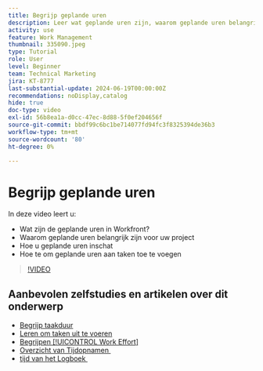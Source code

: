 ```yaml
---
title: Begrijp geplande uren
description: Leer wat geplande uren zijn, waarom geplande uren belangrijk voor uw project zijn, en hoe te om geplande uren aan taken toe te voegen.
activity: use
feature: Work Management
thumbnail: 335090.jpeg
type: Tutorial
role: User
level: Beginner
team: Technical Marketing
jira: KT-8777
last-substantial-update: 2024-06-19T00:00:00Z
recommendations: noDisplay,catalog
hide: true
doc-type: video
exl-id: 56b8ea1a-d0cc-47ec-8d88-5f0ef204656f
source-git-commit: bbdf99c6bc1be714077fd94fc3f8325394de36b3
workflow-type: tm+mt
source-wordcount: '80'
ht-degree: 0%

---
```


# Begrijp geplande uren

In deze video leert u:

* Wat zijn de geplande uren in Workfront?
* Waarom geplande uren belangrijk zijn voor uw project
* Hoe u geplande uren inschat
* Hoe te om geplande uren aan taken toe te voegen

>[!VIDEO](https://video.tv.adobe.com/v/3445339/?quality=12&learn=on&enablevpops=1&captions=dut)


## Aanbevolen zelfstudies en artikelen over dit onderwerp

* [Begrijp taakduur](/help/manage-work/tasks/understand-task-durations.md)
* [Leren om taken uit te voeren](/help/manage-work/tasks/learn-to-sequence-tasks.md)
* [Begrijpen [!UICONTROL Work Effort]](/help/manage-work/tasks/understand-work-effort.md)
* [&#x200B; Overzicht van Tijdopnamen &#x200B;](https://experienceleague.adobe.com/nl/docs/workfront/using/timesheets/details/timesheets-overview)
* [&#x200B; tijd van het Logboek &#x200B;](https://experienceleague.adobe.com/nl/docs/workfront/using/timesheets/create-and-manage-timesheets-in-adobe-workfront/log-time)
